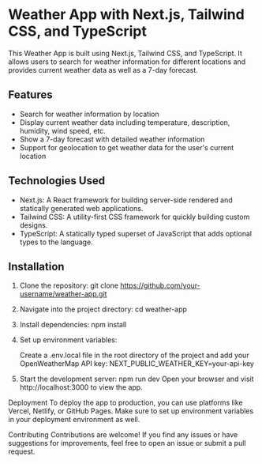 # Weather App with Next.js, Tailwind CSS, and TypeScript

This Weather App is built using Next.js, Tailwind CSS, and TypeScript. It allows users to search for weather information for different locations and provides current weather data as well as a 7-day forecast.

## Features

- Search for weather information by location
- Display current weather data including temperature, description, humidity, wind speed, etc.
- Show a 7-day forecast with detailed weather information
- Support for geolocation to get weather data for the user's current location

## Technologies Used

- Next.js: A React framework for building server-side rendered and statically generated web applications.
- Tailwind CSS: A utility-first CSS framework for quickly building custom designs.
- TypeScript: A statically typed superset of JavaScript that adds optional types to the language.

## Installation

1. Clone the repository:
   git clone https://github.com/your-username/weather-app.git
   
2. Navigate into the project directory:
   cd weather-app

3. Install dependencies:
   npm install

4. Set up environment variables:

   Create a .env.local file in the root directory of the project and add your OpenWeatherMap API key:
   NEXT_PUBLIC_WEATHER_KEY=your-api-key


5. Start the development server:
   npm run dev
   Open your browser and visit http://localhost:3000 to view the app.

Deployment
   To deploy the app to production, you can use platforms like Vercel, Netlify, or GitHub Pages. Make sure to set up environment variables in your deployment environment as well.

Contributing
   Contributions are welcome! If you find any issues or have suggestions for improvements, feel free to open an issue or submit a pull request.
